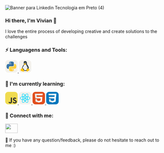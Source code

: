 ![Banner para Linkedin Tecnologia em Preto (4)](https://github.com/pinheirovivian/pinheirovivian/assets/117175958/4e6a2439-f91c-4b56-a687-a0931712bdb3)
### Hi there, I'm Vivian 👋
I love the entire process of developing creative and create solutions to the challenges

<h3 align="left">⚡ Languagens and Tools:</h3>
<p align="left"> <a href="https://www.python.org" target="_blank"> <img src="https://github.com/tandpfun/skill-icons/blob/main/icons/Python-Light.svg" alt="python" width="40" height="40"/> </a> 
<a href="https://www.linux.org" target="_blank"> <img src="https://github.com/tandpfun/skill-icons/blob/main/icons/Linux-Light.svg" alt="linux" width="40" height="40"/> </a> </p>

<h3 align="left">🌱 I'm currently learning:</h3>
<p align="left"> <a href="https://www.javascript.com" target="_blank"> <img src="https://github.com/tandpfun/skill-icons/blob/main/icons/JavaScript.svg" alt="javascript" width="40" height="40"/> </a> 
<a href="https://www.react.dev" target="_blank"> <img src="https://github.com/tandpfun/skill-icons/blob/main/icons/React-Light.svg" alt="react" width="40" height="40"/> </a> 
<a href="https://www.html.com" target="_blank"> <img src="https://github.com/tandpfun/skill-icons/blob/main/icons/HTML.svg" alt="html" width="40" height="40"/> </a>
<a href="https://www.developer.mozilla.org/en-US/docs/Web/CSS" target="_blank"> <img src="https://github.com/tandpfun/skill-icons/blob/main/icons/CSS.svg" alt="css" width="40" height="40"/> </a> </p>

<h3 align="left">🤝 Connect with me:</h3>
<p align="left">
<a href="https://www.linkedin.com/in/vivian-mpinheiro/" target="blank"><img align="center" src="https://cdn.jsdelivr.net/npm/simple-icons@3.0.1/icons/linkedin.svg" alt="" height="30" width="40" /></a> </p>

💬 If you have any question/feedback, please do not hesitate to reach out to me :)
